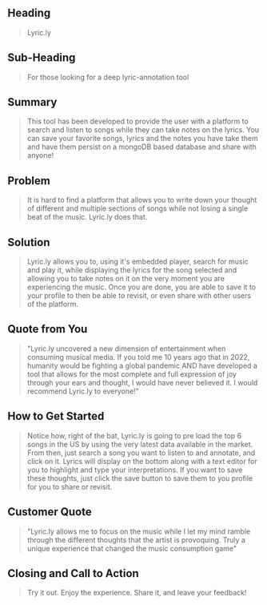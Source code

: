 ## Heading ##
  > Lyric.ly

## Sub-Heading ##
  > For those looking for a deep lyric-annotation tool

## Summary ##
  > This tool has been developed to provide the user with a platform to search and listen to songs while
  they can take notes on the lyrics. You can save your favorite songs, lyrics and the notes you have take them
  and have them persist on a mongoDB based database and share with anyone!

## Problem ##
  > It is hard to find a platform that allows you to write down your thought of different and multiple sections of
  songs while not losing a single beat of the music. Lyric.ly does that.

## Solution ##
  > Lyric.ly allows you to, using it's embedded player, search for music and play it, while displaying the lyrics for
  the song selected and allowing you to take notes on it on the very moment you are experiencing the music. Once you are done,
  you are able to save it to your profile to then be able to revisit, or even share with other users of the platform.

## Quote from You ##
  > "Lyric.ly uncovered a new dimension of entertainment when consuming musical media. If you told me 10 years ago that in 2022,
  humanity would be fighting a global pandemic AND have developed a tool that allows for the most complete and full expression of joy
  through your ears and thought, I would have never believed it. I would recommend Lyric.ly to everyone!"

## How to Get Started ##
  > Notice how, right of the bat, Lyric.ly is going to pre load the top 6 songs in the US by using the very latest data available
  in the market. From then, just search a song you want to listen to and annotate, and click on it. Lyrics will display on the bottom
  along with a text editor for you to highlight and type your interpretations. If you want to save these thoughts, just click
  the save button to save them to you profile for you to share or revisit.

## Customer Quote ##
  > "Lyric.ly allows me to focus on the music while I let my mind ramble through the different thoughts that the
  artist is provoquing. Truly a unique experience that changed the music consumption game"

## Closing and Call to Action ##
  > Try it out. Enjoy the experience. Share it, and leave your feedback!
